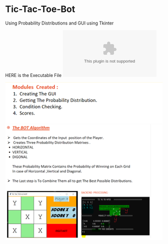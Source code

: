 # Tic-Tac-Toe-Bot
Using Probability Distributions and GUI using Tkinter

HERE is the Executable File
![](Tic_Tac_Toe_Bot.exe)

![](Images/Module.png)
![](Images/Bot%20Algorithium.png)
